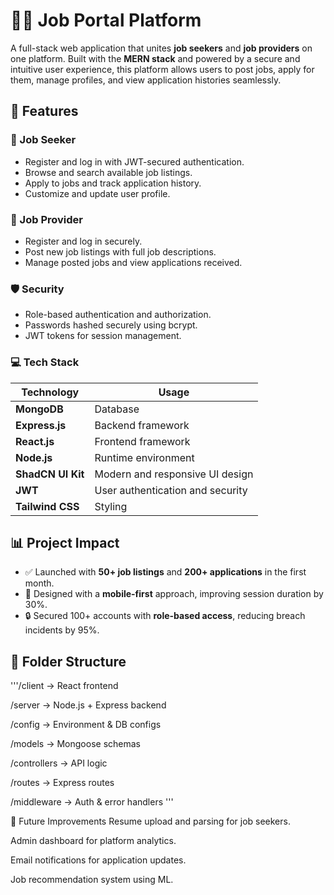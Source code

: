 # 🧑‍💼 Job Portal Platform

A full-stack web application that unites **job seekers** and **job providers** on one platform. Built with the **MERN stack** and powered by a secure and intuitive user experience, this platform allows users to post jobs, apply for them, manage profiles, and view application histories seamlessly.

## 🚀 Features

### 👤 Job Seeker
- Register and log in with JWT-secured authentication.
- Browse and search available job listings.
- Apply to jobs and track application history.
- Customize and update user profile.

### 🏢 Job Provider
- Register and log in securely.
- Post new job listings with full job descriptions.
- Manage posted jobs and view applications received.

### 🛡️ Security
- Role-based authentication and authorization.
- Passwords hashed securely using bcrypt.
- JWT tokens for session management.

### 💻 Tech Stack

| Technology       | Usage                            |
|------------------|----------------------------------|
| **MongoDB**      | Database                         |
| **Express.js**   | Backend framework                |
| **React.js**     | Frontend framework               |
| **Node.js**      | Runtime environment              |
| **ShadCN UI Kit**| Modern and responsive UI design  |
| **JWT**          | User authentication and security |
| **Tailwind CSS** | Styling                          |

## 📊 Project Impact

- ✅ Launched with **50+ job listings** and **200+ applications** in the first month.
- 📱 Designed with a **mobile-first** approach, improving session duration by 30%.
- 🔒 Secured 100+ accounts with **role-based access**, reducing breach incidents by 95%.

## 📁 Folder Structure

'''/client -> React frontend

/server -> Node.js + Express backend

/config -> Environment & DB configs

/models -> Mongoose schemas

/controllers -> API logic

/routes -> Express routes

/middleware -> Auth & error handlers '''

🎯 Future Improvements
Resume upload and parsing for job seekers.

Admin dashboard for platform analytics.

Email notifications for application updates.

Job recommendation system using ML.

